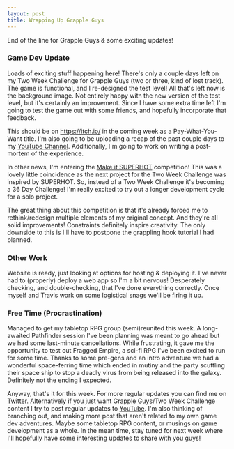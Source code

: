 ```yaml
---
layout: post
title: Wrapping Up Grapple Guys
---
```


End of the line for Grapple Guys & some exciting updates!

### Game Dev Update

Loads of exciting stuff happening here! There's only a couple days left on my Two Week Challenge for Grapple Guys (two or three, kind of lost track). The game is functional, and I re-designed the test level! All that's left now is the background image. Not entirely happy with the new version of the test level, but it's certainly an improvement. Since I have some extra time left I'm going to test the game out with some friends, and hopefully incorporate that feedback.

This should be on https://itch.io/ in the coming week as a Pay-What-You-Want title. I'm also going to be uploading a recap of the past couple days to my [YouTube Channel](https://www.youtube.com/user/AriiMoose). Additionally, I'm going to work on writing a post-mortem of the experience.

In other news, I'm entering the [Make it SUPERHOT](http://www.moddb.com/games/superhot/makeitsuperhot) competition! This was a lovely little coincidence as the next project for the Two Week Challenge was inspired by SUPERHOT. So, instead of a Two Week Challenge it's becoming a 36 Day Challenge! I'm really excited to try out a longer development cycle for a solo project.

The great thing about this competition is that it's already forced me to rethink/redesign multiple elements of my original concept. And they're all solid improvements! Constraints definitely inspire creativity. The only downside to this is I'll have to postpone the grappling hook tutorial I had planned.

### Other Work

Website is ready, just looking at options for hosting & deploying it. I've never had to (properly) deploy a web app so I'm a bit nervous! Desperately checking, and double-checking, that I've done everything correctly. Once myself and Travis work on some logistical snags we'll be firing it up.

### Free Time (Procrastination)

Managed to get my tabletop RPG group (semi)reunited this week. A long-awaited Pathfinder session I've been planning was meant to go ahead but we had some last-minute cancellations. While frustrating, it gave me the opportunity to test out Fragged Empire, a sci-fi RPG I've been excited to run for some time. Thanks to some pre-gens and an intro adventure we had a wonderful space-ferring time which ended in mutiny and the party scuttling their space ship to stop a deadly virus from being released into the galaxy. Definitely not the ending I expected.

Anyway, that's it for this week. For more regular updates you can find me on [Twitter](twitter.com/ariimoose). Alternatively if you just want Grapple Guys/Two Week Challenge content I try to post regular updates to [YouTube](https://www.youtube.com/user/AriiMoose). I'm also thinking of branching out, and making more post that aren't related to my own game dev adventures. Maybe some tabletop RPG content, or musings on game development as a whole. In the mean time, stay tuned for next week where I'll hopefully have some interesting updates to share with you guys!
